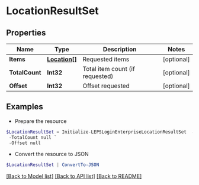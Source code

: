 # LocationResultSet
## Properties

Name | Type | Description | Notes
------------ | ------------- | ------------- | -------------
**Items** | [**Location[]**](Location.md) | Requested items | [optional] 
**TotalCount** | **Int32** | Total item count (if requested) | [optional] 
**Offset** | **Int32** | Offset requested | [optional] 

## Examples

- Prepare the resource
```powershell
$LocationResultSet = Initialize-LEPSLoginEnterpriseLocationResultSet  -Items null `
 -TotalCount null `
 -Offset null
```

- Convert the resource to JSON
```powershell
$LocationResultSet | ConvertTo-JSON
```

[[Back to Model list]](../README.md#documentation-for-models) [[Back to API list]](../README.md#documentation-for-api-endpoints) [[Back to README]](../README.md)

